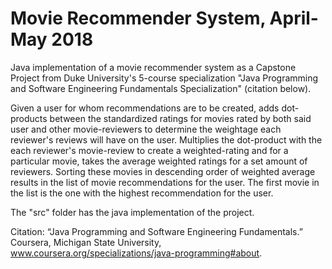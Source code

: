# Movie Recommender System, April-May 2018 
Java implementation of a movie recommender system as a Capstone Project from Duke University's 5-course specialization "Java Programming and Software Engineering Fundamentals Specialization" (citation below).  

Given a user for whom recommendations are to be created, adds dot-products between the standardized ratings for movies rated by both said user and other movie-reviewers to determine the weightage each reviewer's reviews will have on the user. 
Multiplies the dot-product with the each reviewer's movie-review to create a weighted-rating and for a particular movie, takes the average weighted ratings for a set amount of reviewers. Sorting these movies in descending order of weighted average results in the list of movie recommendations for the user.
The first movie in the list is the one with the highest recommendation for the user.

The "src" folder has the java implementation of the project.

Citation:
“Java Programming and Software Engineering Fundamentals.” Coursera, Michigan State University, www.coursera.org/specializations/java-programming#about.
